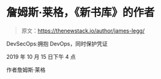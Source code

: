 # 詹姆斯·莱格，《新书库》的作者

> 原文：<https://thenewstack.io/author/james-legg/>

DevSecOps:拥抱 DevOps，同时保护凭证

2019 年 10 月 15 日下午 4 点

作者詹姆斯·莱格